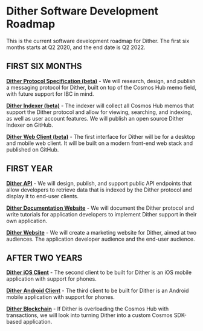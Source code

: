 # Dither Software Development Roadmap

This is the current software development roadmap for Dither. The first six months starts at Q2 2020, and the end date is Q2 2022.

## FIRST SIX MONTHS

[**Dither Protocol Specification (beta)**](./roadmap-01-spec.md) - We will research, design, and publish a messaging protocol for Dither, built on top of the Cosmos Hub memo field, with future support for IBC  in mind.

[**Dither Indexer (beta)**](./roadmap-02-indexer.md) - The indexer will collect all Cosmos Hub memos that support the Dither protocol and allow for viewing, searching, and indexing, as well as user account features. We will publish an open source Dither Indexer on GitHub.

[**Dither Web Client (beta)**](./roadmap-03-webapp.md) - The first interface for Dither will be for a desktop and mobile web client. It will be built on a modern front-end web stack and published on GitHub.

## FIRST YEAR

[**Dither API**](./roadmap-04-api.md) - We will design, publish, and support public API endpoints that allow developers to retrieve data that is indexed by the Dither protocol and display it to end-user clients. 

[**Dither Documentation Website**](./roadmap-05-docs.md) - We will document the Dither protocol and write tutorials for application developers to implement Dither support in their own application.

[**Dither Website**](./roadmap-06-website.md) - We will create a marketing website for Dither, aimed at two audiences. The application developer audience and the end-user audience.

## AFTER TWO YEARS 

[**Dither iOS Client**](./roadmap-07-ios.md) - The second client to be built for Dither is an iOS mobile application with support for phones.

[**Dither Android Client**](./roadmap-08-android.md) - The third client to be built for Dither is an Android  mobile application with support for phones.

[**Dither Blockchain**](./roadmap-09-blockchain.md) - If Dither is overloading the Cosmos Hub with transactions, we will look into turning Dither into a custom Cosmos SDK-based application.
